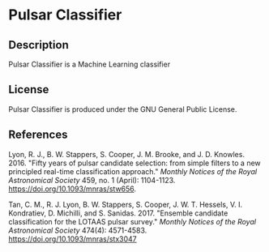 # Pulsar Classifier
## Description
Pulsar Classifier is a Machine Learning classifier

## License
Pulsar Classifier is produced under the GNU General Public License.

## References
Lyon, R. J., B. W. Stappers, S. Cooper, J. M. Brooke, and J. D. Knowles. 2016. "Fifty years of pulsar candidate selection: from simple filters to a new principled real-time classification approach." *Monthly Notices of the Royal Astronomical Society* 459, no. 1 (April): 1104-1123. https://doi.org/10.1093/mnras/stw656.

Tan, C. M., R. J. Lyon, B. W. Stappers, S. Cooper, J. W. T. Hessels, V. I. Kondratiev, D. Michilli, and S. Sanidas. 2017. "Ensemble candidate classification for the LOTAAS pulsar survey." *Monthly Notices of the Royal Astronomical Society* 474(4): 4571-4583. https://doi.org/10.1093/mnras/stx3047
